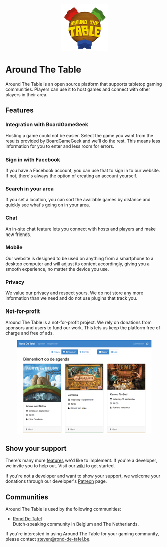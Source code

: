 <p style="text-align: center">
    <img src="Documentation/README/logo.png" width="150px" alt="logo">
</p>

# Around The Table

Around The Table is an open source platform that supports tabletop gaming communities. Players can use it to host games and connect with other players in their area.

## Features

### Integration with BoardGameGeek

Hosting a game could not be easier. Select the game you want from the results provided by BoardGameGeek and we'll do the rest. This means less information for you to enter and less room for errors.

### Sign in with Facebook

If you have a Facebook account, you can use that to sign in to our website. If not, there's always the option of creating an account yourself.

### Search in your area

If you set a location, you can sort the available games by distance and quickly see what's going on in your area.

### Chat

An in-site chat feature lets you connect with hosts and players and make new friends.

### Mobile

Our website is designed to be used on anything from a smartphone to a desktop computer and will adjust its content accordingly, giving you a smooth experience, no matter the device you use.

### Privacy

We value our privacy and respect yours. We do not store any more information than we need and do not use plugins that track you.

### Not-for-profit

Around The Table is a not-for-profit project. We rely on donations from sponsors and users to fund our work. This lets us keep the platform free of charge and free of ads.

<p style="text-align: center">
    <img src="Documentation/README/screenshot.png" height="300px" alt="A screenshot from our Flemish/Dutch site">
</p>

## Show your support

There's many more [features](https://github.com/svanimpe/around-the-table/labels/Feature) we'd like to implement. If you're a developer, we invite you to help out. Visit our [wiki](https://github.com/svanimpe/around-the-table/wiki) to get started.

If you're not a developer and want to show your support, we welcome your donations through our developer's [Patreon](https://www.patreon.com/svanimpe) page.

## Communities

Around The Table is used by the following communities:

* [Rond De Tafel](https://www.rond-de-tafel.be)<br>Dutch-speaking community in Belgium and The Netherlands.

If you're interested in using Around The Table for your gaming community, please contact steven@rond-de-tafel.be.
